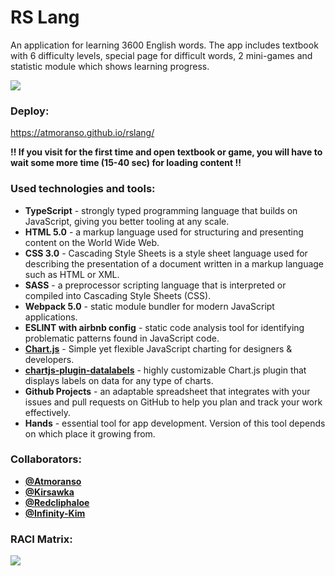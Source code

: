 # RS Lang

An application for learning 3600 English words. The app includes textbook with 6 difficulty levels, special page for difficult words, 2 mini-games and statistic module which shows learning progress.

![](https://user-images.githubusercontent.com/101670957/191031707-eb899638-9352-4682-9dc1-f6d4d351e5e4.jpg)

### Deploy:
https://atmoranso.github.io/rslang/

**!! If you visit for the first time and open textbook or game, you will have to wait some more time (15-40 sec) for loading content !!**

### Used technologies and tools:
 - **TypeScript** - strongly typed programming language that builds on JavaScript, giving you better tooling at any scale. 
 - **HTML 5.0** - a markup language used for structuring and presenting content on the World Wide Web.
 - **CSS 3.0** - Cascading Style Sheets is a style sheet language used for describing the presentation of a document written in a markup language such as HTML or XML.
 - **SASS** - a preprocessor scripting language that is interpreted or compiled into Cascading Style Sheets (CSS).
 - **Webpack 5.0** - static module bundler for modern JavaScript applications.
 - **ESLINT with airbnb config** - static code analysis tool for identifying problematic patterns found in JavaScript code. 
 - [**Chart.js**](https://github.com/chartjs/Chart.js) - Simple yet flexible JavaScript charting for designers & developers.
 - [**chartjs-plugin-datalabels**](https://www.npmjs.com/package/chartjs-plugin-datalabels) - highly customizable Chart.js plugin that displays labels on data for any type of charts.
 - **Github Projects** -  an adaptable spreadsheet that integrates with your issues and pull requests on GitHub to help you plan and track your work effectively.
 - **Hands** - essential tool for app development. Version of this tool depends on which place it growing from.
 
 ### Collaborators:
 - [**@Atmoranso**](https://github.com/atmoranso)
 - [**@Kirsawka**](https://github.com/Kirsawka)
 - [**@Redcliphaloe**](https://github.com/redcliphaloe)
 - [**@Infinity-Kim**](https://github.com/Infinity-Kim)
 
  ### RACI Matrix:
  ![](https://user-images.githubusercontent.com/101670957/191033290-a6b6379c-2307-4d61-b17e-9c5f38e51604.jpg)
